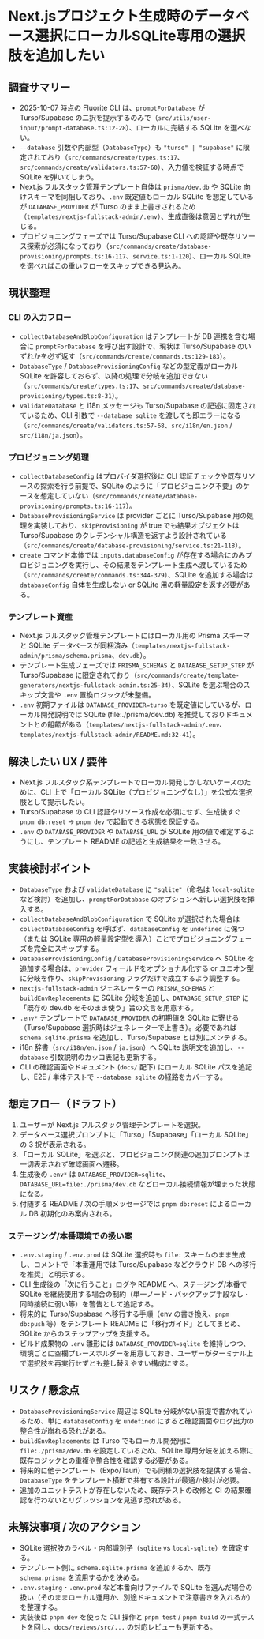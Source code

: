 # Next.jsプロジェクト生成時のデータベース選択にローカルSQLite専用の選択肢を追加したい

## 調査サマリー
- 2025-10-07 時点の Fluorite CLI は、`promptForDatabase` が Turso/Supabase の二択を提示するのみで（`src/utils/user-input/prompt-database.ts:12-28`）、ローカルに完結する SQLite を選べない。
- `--database` 引数や内部型（`DatabaseType`）も `"turso" | "supabase"` に限定されており（`src/commands/create/types.ts:17`、`src/commands/create/validators.ts:57-60`）、入力値を検証する時点で SQLite を弾いてしまう。
- Next.js フルスタック管理テンプレート自体は `prisma/dev.db` や SQLite 向けスキーマを同梱しており、`.env` 既定値もローカル SQLite を想定しているが `DATABASE_PROVIDER` が Turso のまま上書きされるため（`templates/nextjs-fullstack-admin/.env`）、生成直後は意図とずれが生じる。
- プロビジョニングフェーズでは Turso/Supabase CLI への認証や既存リソース探索が必須になっており（`src/commands/create/database-provisioning/prompts.ts:16-117`、`service.ts:1-120`）、ローカル SQLite を選べればこの重いフローをスキップできる見込み。

## 現状整理
### CLI の入力フロー
- `collectDatabaseAndBlobConfiguration` はテンプレートが DB 連携を含む場合に `promptForDatabase` を呼び出す設計で、現状は Turso/Supabase のいずれかを必ず返す（`src/commands/create/commands.ts:129-183`）。
- `DatabaseType` / `DatabaseProvisioningConfig` などの型定義がローカル SQLite を許容しておらず、以降の処理で分岐を追加できない（`src/commands/create/types.ts:17`、`src/commands/create/database-provisioning/types.ts:8-31`）。
- `validateDatabase` と i18n メッセージも Turso/Supabase の記述に固定されているため、CLI 引数で `--database sqlite` を渡しても即エラーになる（`src/commands/create/validators.ts:57-68`、`src/i18n/en.json` / `src/i18n/ja.json`）。

### プロビジョニング処理
- `collectDatabaseConfig` はプロバイダ選択後に CLI 認証チェックや既存リソースの探索を行う前提で、SQLite のように「プロビジョニング不要」のケースを想定していない（`src/commands/create/database-provisioning/prompts.ts:16-117`）。
- `DatabaseProvisioningService` は provider ごとに Turso/Supabase 用の処理を実装しており、`skipProvisioning` が true でも結果オブジェクトは Turso/Supabase のクレデンシャル構造を返すよう設計されている（`src/commands/create/database-provisioning/service.ts:21-118`）。
- `create` コマンド本体では `inputs.databaseConfig` が存在する場合にのみプロビジョニングを実行し、その結果をテンプレート生成へ渡しているため（`src/commands/create/commands.ts:344-379`）、SQLite を追加する場合は `databaseConfig` 自体を生成しない or SQLite 用の軽量設定を返す必要がある。

### テンプレート資産
- Next.js フルスタック管理テンプレートにはローカル用の Prisma スキーマと SQLite データベースが同梱済み（`templates/nextjs-fullstack-admin/prisma/schema.prisma`、`dev.db`）。
- テンプレート生成フェーズでは `PRISMA_SCHEMAS` と `DATABASE_SETUP_STEP` が Turso/Supabase に限定されており（`src/commands/create/template-generators/nextjs-fullstack-admin.ts:25-34`）、SQLite を選ぶ場合のスキップ文言や `.env` 置換ロジックが未整備。
- `.env` 初期ファイルは `DATABASE_PROVIDER=turso` を既定値にしているが、ローカル開発説明では SQLite (file:./prisma/dev.db) を推奨しておりドキュメントとの齟齬がある（`templates/nextjs-fullstack-admin/.env`、`templates/nextjs-fullstack-admin/README.md:32-41`）。

## 解決したい UX / 要件
- Next.js フルスタック系テンプレートでローカル開発しかしないケースのために、CLI 上で「ローカル SQLite（プロビジョニングなし）」を公式な選択肢として提示したい。
- Turso/Supabase の CLI 認証やリソース作成を必須にせず、生成後すぐ `pnpm db:reset` → `pnpm dev` で起動できる状態を保証する。
- `.env` の `DATABASE_PROVIDER` や `DATABASE_URL` が SQLite 用の値で確定するようにし、テンプレート README の記述と生成結果を一致させる。

## 実装検討ポイント
- `DatabaseType` および `validateDatabase` に `"sqlite"`（命名は `local-sqlite` など検討）を追加し、`promptForDatabase` のオプションへ新しい選択肢を挿入する。
- `collectDatabaseAndBlobConfiguration` で SQLite が選択された場合は `collectDatabaseConfig` を呼ばず、`databaseConfig` を `undefined` に保つ（または SQLite 専用の軽量設定型を導入）ことでプロビジョニングフェーズを完全にスキップする。
- `DatabaseProvisioningConfig` / `DatabaseProvisioningService` へ SQLite を追加する場合は、`provider` フィールドをオプショナル化する or ユニオン型に分岐を作り、`skipProvisioning` フラグだけで成立するよう調整する。
- `nextjs-fullstack-admin` ジェネレーターの `PRISMA_SCHEMAS` と `buildEnvReplacements` に SQLite 分岐を追加し、`DATABASE_SETUP_STEP` に「既存の dev.db をそのまま使う」旨の文言を用意する。
- `.env*` テンプレートで `DATABASE_PROVIDER` の初期値を SQLite に寄せる（Turso/Supabase 選択時はジェネレーターで上書き）。必要であれば `schema.sqlite.prisma` を追加し、Turso/Supabase とは別にメンテする。
- i18n 辞書（`src/i18n/en.json` / `ja.json`）へ SQLite 説明文を追加し、`--database` 引数説明のカッコ表記も更新する。
- CLI の確認画面やドキュメント (`docs/` 配下) にローカル SQLite パスを追記し、E2E / 単体テストで `--database sqlite` の経路をカバーする。

## 想定フロー（ドラフト）
1. ユーザーが Next.js フルスタック管理テンプレートを選択。
2. データベース選択プロンプトに「Turso」「Supabase」「ローカル SQLite」の 3 択が表示される。
3. 「ローカル SQLite」を選ぶと、プロビジョニング関連の追加プロンプトは一切表示されず確認画面へ遷移。
4. 生成後の `.env*` は `DATABASE_PROVIDER=sqlite`、`DATABASE_URL=file:./prisma/dev.db` などローカル接続情報が埋まった状態になる。
5. 付随する README / 次の手順メッセージでは `pnpm db:reset` によるローカル DB 初期化のみ案内される。

### ステージング/本番環境での扱い案
- `.env.staging` / `.env.prod` は SQLite 選択時も `file:` スキームのまま生成し、コメントで「本番運用では Turso/Supabase などクラウド DB への移行を推奨」と明示する。
- CLI 生成後の「次に行うこと」ログや README へ、ステージング/本番で SQLite を継続使用する場合の制約（単一ノード・バックアップ手段なし・同時接続に弱い等）を警告として追記する。
- 将来的に Turso/Supabase へ移行する手順（env の書き換え、`pnpm db:push` 等）をテンプレート README に「移行ガイド」としてまとめ、SQLite からのステップアップを支援する。
- ビルド成果物の `.env` 雛形には `DATABASE_PROVIDER=sqlite` を維持しつつ、環境ごとに空欄プレースホルダーを用意しておき、ユーザーがターミナル上で選択肢を再実行せずとも差し替えやすい構成にする。

## リスク / 懸念点
- `DatabaseProvisioningService` 周辺は SQLite 分岐がない前提で書かれているため、単に `databaseConfig` を `undefined` にすると確認画面やログ出力の整合性が崩れる恐れがある。
- `buildEnvReplacements` は Turso でもローカル開発用に `file:./prisma/dev.db` を設定しているため、SQLite 専用分岐を加える際に既存ロジックとの重複や整合性を確認する必要がある。
- 将来的に他テンプレート（Expo/Tauri）でも同様の選択肢を提供する場合、`DatabaseType` をテンプレート横断で共有する設計が最適か検討が必要。
- 追加のユニットテストが存在しないため、既存テストの改修と CI の結果確認を行わないとリグレッションを見逃す恐れがある。

## 未解決事項 / 次のアクション
- SQLite 選択肢のラベル・内部識別子（`sqlite` vs `local-sqlite`）を確定する。
- テンプレート側に `schema.sqlite.prisma` を追加するか、既存 `schema.prisma` を流用するかを決める。
- `.env.staging`・`.env.prod` など本番向けファイルで SQLite を選んだ場合の扱い（そのままローカル運用か、別途ドキュメントで注意書きを入れるか）を整理する。
- 実装後は `pnpm dev` を使った CLI 操作と `pnpm test` / `pnpm build` の一式テストを回し、`docs/reviews/src/...` の対応レビューも更新する。
